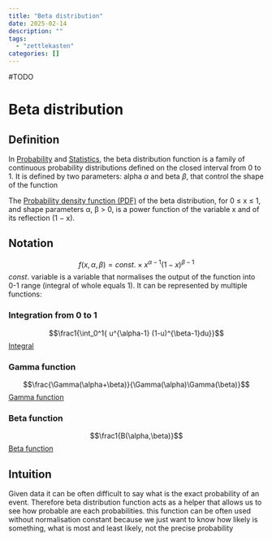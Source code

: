 ```yaml
---
title: "Beta distribution"
date: 2025-02-14
description: ""
tags: 
  - "zettlekasten"
categories: []
---
```


#TODO 
# Beta distribution
## Definition
In [Probability](Probability.md) and [Statistics](Statistics.md), the beta distribution function is a family of continuous probability distributions defined on the closed interval from 0 to 1.
It is defined by two parameters: alpha $\alpha$ and beta $\beta$, that control the shape of the function

The [Probability density function (PDF)](Probability%20density%20function%20(PDF)) of the beta distribution, for 0 ≤ x ≤ 1, and shape parameters α, β > 0, is a power function of the variable x and of its reflection (1 − x).

## Notation
$$f(x,\alpha,\beta)=const. \times x^{\alpha-1} (1-x)^{\beta-1}$$
$const.$ variable is a variable that normalises the output of the function into 0-1 range (integral of whole equals 1). It can be represented by multiple functions:
### Integration from 0 to 1
$$\frac1{\int_0^1{ u^{\alpha-1} (1-u)^{\beta-1}du}}$$
[Integral](Integral.md)
### Gamma function
$$\frac{\Gamma(\alpha+\beta)}{\Gamma(\alpha)\Gamma(\beta)}$$
[Gamma function](Gamma%20function.md)
### Beta function
$$\frac1{B(\alpha,\beta)}$$
[Beta function](Beta%20function)

## Intuition
Given data it can be often difficult to say what is the exact probability of an event. Therefore beta distribution function acts as a helper that allows us to see how probable are each probabilities. this function can be often used without normalisation constant because we just want to know how likely is something, what is most and least likely, not the precise probability